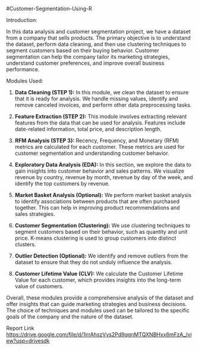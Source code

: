 #Customer-Segmentation-Using-R

Introduction:

In this data analysis and customer segmentation project, we have a dataset from a company that sells products. The primary objective is to understand the dataset, perform data cleaning, and then use clustering techniques to segment customers based on their buying behavior. Customer segmentation can help the company tailor its marketing strategies, understand customer preferences, and improve overall business performance.

Modules Used:

1. **Data Cleaning (STEP 1):** In this module, we clean the dataset to ensure that it is ready for analysis. We handle missing values, identify and remove canceled invoices, and perform other data preprocessing tasks.

2. **Feature Extraction (STEP 2):** This module involves extracting relevant features from the data that can be used for analysis. Features include date-related information, total price, and description length.

3. **RFM Analysis (STEP 3):** Recency, Frequency, and Monetary (RFM) metrics are calculated for each customer. These metrics are used for customer segmentation and understanding customer behavior.

4. **Exploratory Data Analysis (EDA):** In this section, we explore the data to gain insights into customer behavior and sales patterns. We visualize revenue by country, revenue by month, revenue by day of the week, and identify the top customers by revenue.

5. **Market Basket Analysis (Optional):** We perform market basket analysis to identify associations between products that are often purchased together. This can help in improving product recommendations and sales strategies.

6. **Customer Segmentation (Clustering):** We use clustering techniques to segment customers based on their behavior, such as quantity and unit price. K-means clustering is used to group customers into distinct clusters.

7. **Outlier Detection (Optional):** We identify and remove outliers from the dataset to ensure that they do not unduly influence the analysis.

8. **Customer Lifetime Value (CLV):** We calculate the Customer Lifetime Value for each customer, which provides insights into the long-term value of customers.

Overall, these modules provide a comprehensive analysis of the dataset and offer insights that can guide marketing strategies and business decisions. The choice of techniques and modules used can be tailored to the specific goals of the company and the nature of the dataset.

Report Link
https://drive.google.com/file/d/1irrAhszVys2Pd9qgnMTQXNBHxx6mFzA_/view?usp=drivesdk
